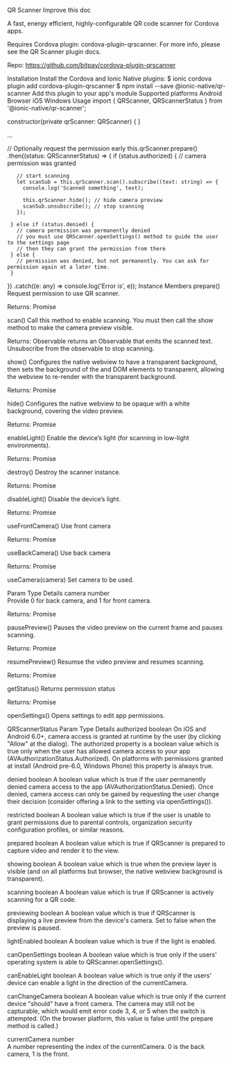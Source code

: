 QR Scanner
Improve this doc

A fast, energy efficient, highly-configurable QR code scanner for Cordova apps.

Requires Cordova plugin: cordova-plugin-qrscanner. For more info, please see the QR Scanner plugin docs.

Repo: https://github.com/bitpay/cordova-plugin-qrscanner

Installation
Install the Cordova and Ionic Native plugins:
$ ionic cordova plugin add cordova-plugin-qrscanner
$ npm install --save @ionic-native/qr-scanner
Add this plugin to your app's module
Supported platforms
Android
Browser
iOS
Windows
Usage
import { QRScanner, QRScannerStatus } from '@ionic-native/qr-scanner';


constructor(private qrScanner: QRScanner) { }

...

// Optionally request the permission early
this.qrScanner.prepare()
  .then((status: QRScannerStatus) => {
     if (status.authorized) {
       // camera permission was granted


       // start scanning
       let scanSub = this.qrScanner.scan().subscribe((text: string) => {
         console.log('Scanned something', text);

         this.qrScanner.hide(); // hide camera preview
         scanSub.unsubscribe(); // stop scanning
       });

     } else if (status.denied) {
       // camera permission was permanently denied
       // you must use QRScanner.openSettings() method to guide the user to the settings page
       // then they can grant the permission from there
     } else {
       // permission was denied, but not permanently. You can ask for permission again at a later time.
     }
  })
  .catch((e: any) => console.log('Error is', e));
Instance Members
prepare()
Request permission to use QR scanner.

Returns: Promise<QRScannerStatus>

scan()
Call this method to enable scanning. You must then call the show method to make the camera preview visible.

Returns: Observable<string> returns an Observable that emits the scanned text. Unsubscribe from the observable to stop scanning.

show()
Configures the native webview to have a transparent background, then sets the background of the <body> and <html> DOM elements to transparent, allowing the webview to re-render with the transparent background.

Returns: Promise<QRScannerStatus>

hide()
Configures the native webview to be opaque with a white background, covering the video preview.

Returns: Promise<QRScannerStatus>

enableLight()
Enable the device’s light (for scanning in low-light environments).

Returns: Promise<QRScannerStatus>

destroy()
Destroy the scanner instance.

Returns: Promise<QRScannerStatus>

disableLight()
Disable the device’s light.

Returns: Promise<QRScannerStatus>

useFrontCamera()
Use front camera

Returns: Promise<QRScannerStatus>

useBackCamera()
Use back camera

Returns: Promise<QRScannerStatus>

useCamera(camera)
Set camera to be used.

Param	Type	Details
camera	number	
Provide 0 for back camera, and 1 for front camera.

Returns: Promise<QRScannerStatus>

pausePreview()
Pauses the video preview on the current frame and pauses scanning.

Returns: Promise<QRScannerStatus>

resumePreview()
Resumse the video preview and resumes scanning.

Returns: Promise<QRScannerStatus>

getStatus()
Returns permission status

Returns: Promise<QRScannerStatus>

openSettings()
Opens settings to edit app permissions.

QRScannerStatus
Param	Type	Details
authorized	boolean	
On iOS and Android 6.0+, camera access is granted at runtime by the user (by clicking "Allow" at the dialog). The authorized property is a boolean value which is true only when the user has allowed camera access to your app (AVAuthorizationStatus.Authorized). On platforms with permissions granted at install (Android pre-6.0, Windows Phone) this property is always true.

denied	boolean	
A boolean value which is true if the user permanently denied camera access to the app (AVAuthorizationStatus.Denied). Once denied, camera access can only be gained by requesting the user change their decision (consider offering a link to the setting via openSettings()).

restricted	boolean	
A boolean value which is true if the user is unable to grant permissions due to parental controls, organization security configuration profiles, or similar reasons.

prepared	boolean	
A boolean value which is true if QRScanner is prepared to capture video and render it to the view.

showing	boolean	
A boolean value which is true when the preview layer is visible (and on all platforms but browser, the native webview background is transparent).

scanning	boolean	
A boolean value which is true if QRScanner is actively scanning for a QR code.

previewing	boolean	
A boolean value which is true if QRScanner is displaying a live preview from the device's camera. Set to false when the preview is paused.

lightEnabled	boolean	
A boolean value which is true if the light is enabled.

canOpenSettings	boolean	
A boolean value which is true only if the users' operating system is able to QRScanner.openSettings().

canEnableLight	boolean	
A boolean value which is true only if the users' device can enable a light in the direction of the currentCamera.

canChangeCamera	boolean	
A boolean value which is true only if the current device "should" have a front camera. The camera may still not be capturable, which would emit error code 3, 4, or 5 when the switch is attempted. (On the browser platform, this value is false until the prepare method is called.)

currentCamera	number	
A number representing the index of the currentCamera. 0 is the back camera, 1 is the front.
